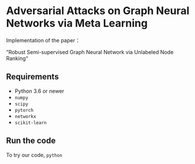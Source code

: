 # Adversarial Attacks on Graph Neural Networks via Meta Learning

Implementation of the paper：

 ”Robust Semi-supervised Graph Neural Network via Unlabeled Node Ranking“



## Requirements

*  Python 3.6 or newer 
* `numpy`
* `scipy`
* `pytorch`
* `networkx`
*  `scikit-learn `



## Run the code

 To try our code,  `python `